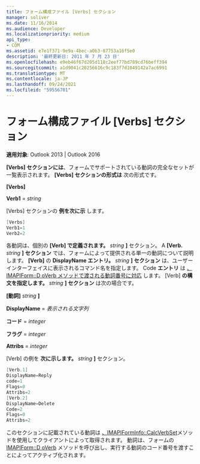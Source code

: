 ```yaml
---
title: フォーム構成ファイル [Verbs] セクション
manager: soliver
ms.date: 11/16/2014
ms.audience: Developer
ms.localizationpriority: medium
api_type:
- COM
ms.assetid: e7e1f371-9e9a-4bec-a0b3-87753a16f5e0
description: '最終更新日: 2011 年 7 月 23 日'
ms.openlocfilehash: e9eb46f67d205d118c2eef77bd789cd76beff394
ms.sourcegitcommit: a1d9041c20256616c9c183f7d1049142a7ac6991
ms.translationtype: MT
ms.contentlocale: ja-JP
ms.lasthandoff: 09/24/2021
ms.locfileid: "59556701"
---
```

# <a name="form-configuration-file-verbs-section"></a>フォーム構成ファイル [Verbs] セクション

  
  
**適用対象**: Outlook 2013 | Outlook 2016 
  
**[Verbs] セクションには**、フォームでサポートされている動詞の完全なセットが一覧表示されます。 **[Verbs] セクションの形式は** 次の形式です。 
  
 **[Verbs]**
  
 **Verb1**  =  _string_
  
[Verbs] セクションの **例を次に示** します。 
  
```cpp
[Verbs]
Verb1=1
Verb2=2

```

各動詞は、個別の **[Verb] で定義されます。** _string_ **]** セクション。 A **[Verb.** _string_ **] セクション** では、フォームによって提供される単一の動詞について説明します。 **[Verb]** の **DisplayName エントリ。** _string_ **] セクション** は、ユーザー インターフェイスに表示されるコマンド名を指定します。 Code **エントリ** は [、IMAPIForm::D oVerb メソッドで渡される動詞番号に対応](imapiform-doverb.md) します。 [Verb] **の構文を指定します。** _string_ **] セクション** は次の場合です。 
  
 **[動詞]** _string_ **]**
  
 **DisplayName**  =  _表示される文字列_
  
 **コード**  =  _integer_
  
 **フラグ**  =  _integer_
  
 **Attribs**  =  _integer_
  
[Verb] の例を **次に示します。** _string_ **]** セクション。 
  
```cpp
[Verb.1]
DisplayName=Reply
code=1
Flags=0
Attribs=2
[Verb.2]
DisplayName=Delete
Code=2
Flags=0
Attribs=2

```

このセクションに記載されている動詞は [、IMAPIFormInfo::CalcVerbSet](imapiforminfo-calcverbset.md)メソッドを使用してクライアントによって取得されます。 動詞は、フォームの [IMAPIForm::D oVerb](imapiform-doverb.md) メソッドを呼び出し、実行する動詞のコード番号を渡すことによってアクティブ化されます。 
  


